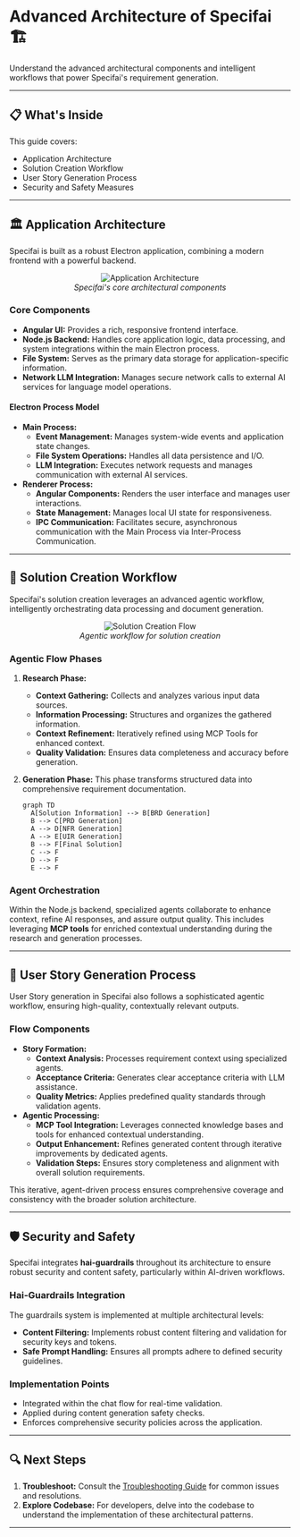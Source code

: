 # Advanced Architecture of Specifai 🏗️

Understand the advanced architectural components and intelligent workflows that power Specifai's requirement generation.

---

## 📋 What's Inside

This guide covers:
- Application Architecture
- Solution Creation Workflow
- User Story Generation Process
- Security and Safety Measures

---

## 🏛️ Application Architecture

Specifai is built as a robust Electron application, combining a modern frontend with a powerful backend.

<div align="center">

![Application Architecture](/img/specifai-architecture.png)  
*Specifai's core architectural components*

</div>

### Core Components

* **Angular UI:** Provides a rich, responsive frontend interface.
* **Node.js Backend:** Handles core application logic, data processing, and system integrations within the main Electron process.
* **File System:** Serves as the primary data storage for application-specific information.
* **Network LLM Integration:** Manages secure network calls to external AI services for language model operations.

#### Electron Process Model

* **Main Process:**
    * **Event Management:** Manages system-wide events and application state changes.
    * **File System Operations:** Handles all data persistence and I/O.
    * **LLM Integration:** Executes network requests and manages communication with external AI services.
* **Renderer Process:**
    * **Angular Components:** Renders the user interface and manages user interactions.
    * **State Management:** Manages local UI state for responsiveness.
    * **IPC Communication:** Facilitates secure, asynchronous communication with the Main Process via Inter-Process Communication.

---

## 🔄 Solution Creation Workflow

Specifai's solution creation leverages an advanced agentic workflow, intelligently orchestrating data processing and document generation.

<div align="center">

![Solution Creation Flow](/img/specifai-create-solution-agentic-flow.png)  
*Agentic workflow for solution creation*

</div>

### Agentic Flow Phases

1.  **Research Phase:**
    * **Context Gathering:** Collects and analyzes various input data sources.
    * **Information Processing:** Structures and organizes the gathered information.
    * **Context Refinement:** Iteratively refined using MCP Tools for enhanced context.
    * **Quality Validation:** Ensures data completeness and accuracy before generation.

2.  **Generation Phase:**
    This phase transforms structured data into comprehensive requirement documentation.

    ```mermaid
    graph TD
      A[Solution Information] --> B[BRD Generation]
      B --> C[PRD Generation]
      A --> D[NFR Generation]
      A --> E[UIR Generation]
      B --> F[Final Solution]
      C --> F
      D --> F
      E --> F
    ```

### Agent Orchestration

Within the Node.js backend, specialized agents collaborate to enhance context, refine AI responses, and assure output quality. This includes leveraging **MCP tools** for enriched contextual understanding during the research and generation processes.

---

## 📝 User Story Generation Process

User Story generation in Specifai also follows a sophisticated agentic workflow, ensuring high-quality, contextually relevant outputs.

### Flow Components

* **Story Formation:**
    * **Context Analysis:** Processes requirement context using specialized agents.
    * **Acceptance Criteria:** Generates clear acceptance criteria with LLM assistance.
    * **Quality Metrics:** Applies predefined quality standards through validation agents.
* **Agentic Processing:**
    * **MCP Tool Integration:** Leverages connected knowledge bases and tools for enhanced contextual understanding.
    * **Output Enhancement:** Refines generated content through iterative improvements by dedicated agents.
    * **Validation Steps:** Ensures story completeness and alignment with overall solution requirements.

This iterative, agent-driven process ensures comprehensive coverage and consistency with the broader solution architecture.

---

## 🛡️ Security and Safety

Specifai integrates **hai-guardrails** throughout its architecture to ensure robust security and content safety, particularly within AI-driven workflows.

### Hai-Guardrails Integration

The guardrails system is implemented at multiple architectural levels:

* **Content Filtering:** Implements robust content filtering and validation for security keys and tokens.
* **Safe Prompt Handling:** Ensures all prompts adhere to defined security guidelines.

### Implementation Points

* Integrated within the chat flow for real-time validation.
* Applied during content generation safety checks.
* Enforces comprehensive security policies across the application.

---

## 🔍 Next Steps

1. **Troubleshoot:** Consult the [Troubleshooting Guide](troubleshooting.md) for common issues and resolutions.
2. **Explore Codebase:** For developers, delve into the codebase to understand the implementation of these architectural patterns.

---